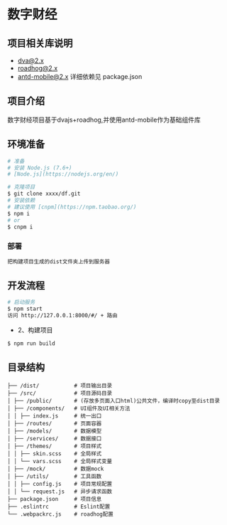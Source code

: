 # 数字财经

## 项目相关库说明

- dva@2.x
- roadhog@2.x
- antd-mobile@2.x
详细依赖见 package.json

## 项目介绍

数字财经项目基于dvajs+roadhog,并使用antd-mobile作为基础组件库

## 环境准备

```bash
# 准备
# 安装 Node.js (7.6+)
# [Node.js](https://nodejs.org/en/)

# 克隆项目
$ git clone xxxx/df.git
# 安装依赖
# 建议使用 [cnpm](https://npm.taobao.org/)
$ npm i
# or
$ cnpm i

```

### 部署

```bash
把构建项目生成的dist文件夹上传到服务器
```


## 开发流程

```bash
# 启动服务
$ npm start
访问 http://127.0.0.1:8000/#/ + 路由
```

- 2、构建项目
```bash
$ npm run build
```

## 目录结构

```
├── /dist/           # 项目输出目录
├── /src/            # 项目源码目录
│ ├── /public/       # (存放多页面入口html)公共文件，编译时copy至dist目录
│ ├── /components/   # UI组件及UI相关方法
│ │ ├── index.js     # 统一出口
│ ├── /routes/       # 页面容器
│ ├── /models/       # 数据模型
│ ├── /services/     # 数据接口
│ ├── /themes/       # 项目样式
│ │ ├── skin.scss    # 全局样式
│ │ └── vars.scss    # 全局样式变量
│ ├── /mock/         # 数据mock
│ ├── /utils/        # 工具函数
│ │ ├── config.js    # 项目常规配置
│ │ └── request.js   # 异步请求函数
├── package.json     # 项目信息
├── .eslintrc        # Eslint配置
└── .webpackrc.js    # roadhog配置
```